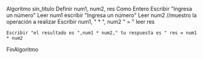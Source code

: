 Algoritmo sin_titulo
	Definir num1, num2, res Como Entero
	Escribir "Ingresa un número"
	Leer  num1
	escribir "Ingresa un número"
	Leer num2
	//muestro la operación a realizar
	Escribir  num1, " * ", num2 " = " 
	leer res
	
	Escribir "el resultado es ",num1 * num2," tu respuesta es " res = num1 * num2
FinAlgoritmo
